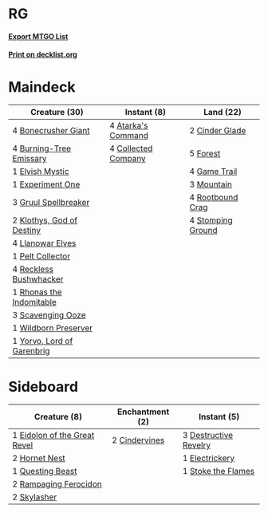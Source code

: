 # RG

#### [Export MTGO List](../collection/RG/RG.txt)
#### [Print on decklist.org](http://decklist.org/?deckmain=4%09Atarka's%20Command%0A4%09Bonecrusher%20Giant%0A4%09Burning-Tree%20Emissary%0A2%09Cinder%20Glade%0A4%09Collected%20Company%0A1%09Elvish%20Mystic%0A1%09Experiment%20One%0A5%09Forest%0A4%09Game%20Trail%0A3%09Gruul%20Spellbreaker%0A2%09Klothys,%20God%20of%20Destiny%0A4%09Llanowar%20Elves%0A3%09Mountain%0A1%09Pelt%20Collector%0A4%09Reckless%20Bushwhacker%0A1%09Rhonas%20the%20Indomitable%0A4%09Rootbound%20Crag%0A3%09Scavenging%20Ooze%0A4%09Stomping%20Ground%0A1%09Wildborn%20Preserver%0A1%09Yorvo,%20Lord%20of%20Garenbrig&deckside=2%09Cindervines%0A3%09Destructive%20Revelry%0A1%09Eidolon%20of%20the%20Great%20Revel%0A1%09Electrickery%0A2%09Hornet%20Nest%0A1%09Questing%20Beast%0A2%09Rampaging%20Ferocidon%0A2%09Skylasher%0A1%09Stoke%20the%20Flames)
# Maindeck

|                                            Creature (30)                                            |                                         Instant (8)                                          |                                         Land (22)                                          |
|-----------------------------------------------------------------------------------------------------|----------------------------------------------------------------------------------------------|--------------------------------------------------------------------------------------------|
|4 [Bonecrusher Giant](http://gatherer.wizards.com/Pages/Card/Details.aspx?multiverseid=473077)       |4 [Atarka's Command](http://gatherer.wizards.com/Pages/Card/Details.aspx?multiverseid=394502) |2 [Cinder Glade](http://gatherer.wizards.com/Pages/Card/Details.aspx?multiverseid=401841)   |
|4 [Burning-Tree Emissary](http://gatherer.wizards.com/Pages/Card/Details.aspx?multiverseid=426627)   |4 [Collected Company](http://gatherer.wizards.com/Pages/Card/Details.aspx?multiverseid=394519)|5 [Forest](http://gatherer.wizards.com/Pages/Card/Details.aspx?multiverseid=439860)         |
|1 [Elvish Mystic](http://gatherer.wizards.com/Pages/Card/Details.aspx?multiverseid=389499)           |                                                                                              |4 [Game Trail](http://gatherer.wizards.com/Pages/Card/Details.aspx?multiverseid=410044)     |
|1 [Experiment One](http://gatherer.wizards.com/Pages/Card/Details.aspx?multiverseid=405219)          |                                                                                              |3 [Mountain](http://gatherer.wizards.com/Pages/Card/Details.aspx?multiverseid=439859)       |
|3 [Gruul Spellbreaker](http://gatherer.wizards.com/Pages/Card/Details.aspx?multiverseid=457323)      |                                                                                              |4 [Rootbound Crag](http://gatherer.wizards.com/Pages/Card/Details.aspx?multiverseid=420934) |
|2 [Klothys, God of Destiny](http://gatherer.wizards.com/Pages/Card/Details.aspx?multiverseid=476471) |                                                                                              |4 [Stomping Ground](http://gatherer.wizards.com/Pages/Card/Details.aspx?multiverseid=405110)|
|4 [Llanowar Elves](http://gatherer.wizards.com/Pages/Card/Details.aspx?multiverseid=129626)          |                                                                                              |                                                                                            |
|1 [Pelt Collector](http://gatherer.wizards.com/Pages/Card/Details.aspx?multiverseid=452891)          |                                                                                              |                                                                                            |
|4 [Reckless Bushwhacker](http://gatherer.wizards.com/Pages/Card/Details.aspx?multiverseid=407626)    |                                                                                              |                                                                                            |
|1 [Rhonas the Indomitable](http://gatherer.wizards.com/Pages/Card/Details.aspx?multiverseid=426884)  |                                                                                              |                                                                                            |
|3 [Scavenging Ooze](http://gatherer.wizards.com/Pages/Card/Details.aspx?multiverseid=420783)         |                                                                                              |                                                                                            |
|1 [Wildborn Preserver](http://gatherer.wizards.com/Pages/Card/Details.aspx?multiverseid=473144)      |                                                                                              |                                                                                            |
|1 [Yorvo, Lord of Garenbrig](http://gatherer.wizards.com/Pages/Card/Details.aspx?multiverseid=473147)|                                                                                              |                                                                                            |


# Sideboard

|                                             Creature (8)                                              |                                    Enchantment (2)                                     |                                          Instant (5)                                           |
|-------------------------------------------------------------------------------------------------------|----------------------------------------------------------------------------------------|------------------------------------------------------------------------------------------------|
|1 [Eidolon of the Great Revel](http://gatherer.wizards.com/Pages/Card/Details.aspx?multiverseid=442117)|2 [Cindervines](http://gatherer.wizards.com/Pages/Card/Details.aspx?multiverseid=457305)|3 [Destructive Revelry](http://gatherer.wizards.com/Pages/Card/Details.aspx?multiverseid=373351)|
|2 [Hornet Nest](http://gatherer.wizards.com/Pages/Card/Details.aspx?multiverseid=383267)               |                                                                                        |1 [Electrickery](http://gatherer.wizards.com/Pages/Card/Details.aspx?multiverseid=456219)       |
|1 [Questing Beast](http://gatherer.wizards.com/Pages/Card/Details.aspx?multiverseid=473133)            |                                                                                        |1 [Stoke the Flames](http://gatherer.wizards.com/Pages/Card/Details.aspx?multiverseid=383404)   |
|2 [Rampaging Ferocidon](http://gatherer.wizards.com/Pages/Card/Details.aspx?multiverseid=435308)       |                                                                                        |                                                                                                |
|2 [Skylasher](http://gatherer.wizards.com/Pages/Card/Details.aspx?multiverseid=369083)                 |                                                                                        |                                                                                                |

